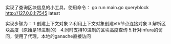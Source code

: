 实现了查询区块信息的小工具，使用命令：
go run main.go queryblock http://127.0.0.1:7545 latest

实现步骤为：
1.创建上下文对象
2.利用上下文对象创建eth节点连接对象
3.解析区块高度（原始是16进制的）
4.同时支持10进制的区块高度查询
5.针对infura的访问，使用了代理，本地的ganache直接访问